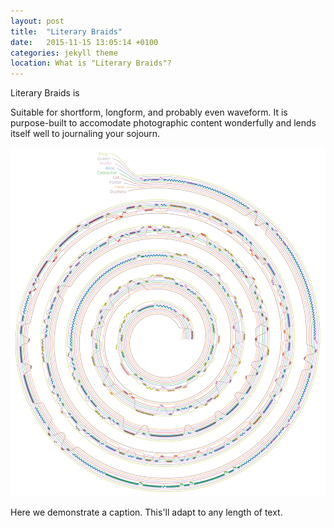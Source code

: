 ```yaml
---
layout: post
title:  "Literary Braids"
date:   2015-11-15 13:05:14 +0100
categories: jekyll theme
location: What is "Literary Braids"?
---
```


Literary Braids is

Suitable for shortform, longform, and probably even waveform. It is purpose-built to accomodate photographic content wonderfully and lends itself well to journaling your sojourn.

<div class="post-image">
    <img src="/alice_2000.jpg" alt="A full-size image example" alt = "" height />
    <p class="post-image-caption">Here we demonstrate a caption. This'll adapt to any length of text.</p>


<!--
<div class="post-image post-image--split">
    <img src="http://placehold.it/365x270/8e8387/ffffff" alt="The first in an example of split-imagery" />
    <img src="http://placehold.it/365x270/8e8387/ffffff" alt="The second in an example of split-imagery" />
</div>
-->


